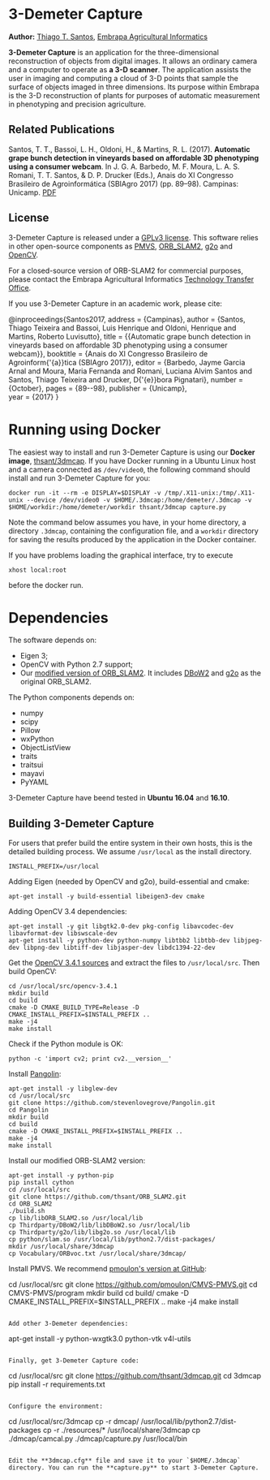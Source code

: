 # 3-Demeter Capture

**Author:** [Thiago T. Santos](https://www.embrapa.br/en/web/portal/team/-/empregado/351534/thiago-teixeira-santos), [Embrapa Agricultural Informatics](https://www.embrapa.br/en/informatica-agropecuaria)

**3-Demeter Capture** is an application for the three-dimensional
reconstruction of objects from digital images. It allows an ordinary
camera and a computer to operate as **a 3-D scanner**. The application
assists the user in imaging and computing a cloud of 3-D points that
sample the surface of objects imaged in three dimensions. Its purpose
within Embrapa is the 3-D reconstruction of plants for purposes of
automatic measurement in phenotyping and precision agriculture. 

## Related Publications

Santos, T. T., Bassoi, L. H., Oldoni, H., & Martins,
R. L. (2017). **Automatic grape bunch detection in vineyards based on affordable 3D phenotyping using a consumer webcam**. In
J. G. A. Barbedo, M. F. Moura, L. A. S. Romani, T. T. Santos, &
D. P. Drucker (Eds.), Anais do XI Congresso Brasileiro de
Agroinformática (SBIAgro 2017) (pp. 89–98). Campinas:
Unicamp. [PDF](http://ainfo.cnptia.embrapa.br/digital/bitstream/item/169609/1/Automatic-grape-SBIAgro.pdf)


## License

3-Demeter Capture is released under a [GPLv3 license](https://github.com/thsant/3dmcap/blob/master/LICENSE). This software relies in
other open-source components as [PMVS](https://www.di.ens.fr/pmvs/), [ORB_SLAM2](https://github.com/raulmur/ORB_SLAM2), [g2o](https://github.com/RainerKuemmerle/g2o) and  [OpenCV](https://opencv.org/).

For a closed-source version of ORB-SLAM2 for commercial purposes, please contact the Embrapa Agricultural Informatics
[Technology Transfer Office](https://www.embrapa.br/en/informatica-agropecuaria/transferencia-de-tecnologia).

If you use 3-Demeter Capture in an academic work, please cite:

@inproceedings{Santos2017,
	address = {Campinas},
	author = {Santos, Thiago Teixeira and Bassoi, Luis Henrique and Oldoni, Henrique and Martins, Roberto Luvisutto},
	title = {{Automatic grape bunch detection in vineyards based on affordable 3D phenotyping using a consumer webcam}},
	booktitle = {Anais do XI Congresso Brasileiro de Agroinform{\'{a}}tica (SBIAgro 2017)},
	editor = {Barbedo, Jayme Garcia Arnal and Moura, Maria Fernanda and Romani, Luciana Alvim Santos and Santos, Thiago Teixeira and Drucker, D{\'{e}}bora Pignatari},
	number = {October},
	pages = {89--98},
	publisher = {Unicamp},	
	year = {2017}
}

# Running using Docker

The easiest way to install and run 3-Demeter Capture is using our **Docker image**, [thsant/3dmcap](https://cloud.docker.com/swarm/thsant/repository/docker/thsant/3dmcap/general). If you
have Docker running in a Ubuntu Linux host and a camera connected as `/dev/video0`,  the following command should install and run 3-Demeter Capture for you:

```
docker run -it --rm -e DISPLAY=$DISPLAY -v /tmp/.X11-unix:/tmp/.X11-unix --device /dev/video0 -v $HOME/.3dmcap:/home/demeter/.3dmcap -v $HOME/workdir:/home/demeter/workdir thsant/3dmcap capture.py
```

Note the command below assumes you have, in your home directory, a directory `.3dmcap`, containing the configuration file, and a `workdir` directory for saving the results produced by
the application in the Docker container.

If you have problems loading the graphical interface, try to execute

```
xhost local:root
```

before the docker run.


# Dependencies

The software depends on:

* Eigen 3;
* OpenCV with Python 2.7 support;
* Our [modified version of ORB_SLAM2](https://github.com/thsant/ORB_SLAM2). It includes [DBoW2](https://github.com/dorian3d/DBoW2) and [g2o](https://github.com/RainerKuemmerle/g2o)
as the original ORB_SLAM2.

The Python components depends on:

* numpy
* scipy
* Pillow
* wxPython
* ObjectListView 
* traits
* traitsui
* mayavi
* PyYAML

3-Demeter Capture have beend tested in **Ubuntu 16.04** and **16.10**.

## Building 3-Demeter Capture

For users that prefer build the entire system in their own hosts, this is the detailed building process. We
assume `/usr/local` as the install directory.

```
INSTALL_PREFIX=/usr/local
```

Adding Eigen (needed by OpenCV and g2o), build-essential and cmake:

```
apt-get install -y build-essential libeigen3-dev cmake
```

Adding OpenCV 3.4 dependencies:

```
apt-get install -y git libgtk2.0-dev pkg-config libavcodec-dev libavformat-dev libswscale-dev 
apt-get install -y python-dev python-numpy libtbb2 libtbb-dev libjpeg-dev libpng-dev libtiff-dev libjasper-dev libdc1394-22-dev
```

Get the [OpenCV 3.4.1 sources](https://opencv.org/releases.html) and extract the files to `/usr/local/src`. Then build OpenCV:

```
cd /usr/local/src/opencv-3.4.1 
mkdir build 
cd build 
cmake -D CMAKE_BUILD_TYPE=Release -D CMAKE_INSTALL_PREFIX=$INSTALL_PREFIX .. 
make -j4 
make install 
```

Check if the Python module is OK:

```
python -c 'import cv2; print cv2.__version__'
```

Install [Pangolin](https://github.com/stevenlovegrove/Pangolin.git):

```
apt-get install -y libglew-dev 
cd /usr/local/src 
git clone https://github.com/stevenlovegrove/Pangolin.git 
cd Pangolin 
mkdir build 
cd build 
cmake -D CMAKE_INSTALL_PREFIX=$INSTALL_PREFIX .. 
make -j4 
make install 
```

Install our modified ORB-SLAM2 version:

```
apt-get install -y python-pip 
pip install cython 
cd /usr/local/src 
git clone https://github.com/thsant/ORB_SLAM2.git 
cd ORB_SLAM2 
./build.sh 
cp lib/libORB_SLAM2.so /usr/local/lib 
cp Thirdparty/DBoW2/lib/libDBoW2.so /usr/local/lib 
cp Thirdparty/g2o/lib/libg2o.so /usr/local/lib 
cp python/slam.so /usr/local/lib/python2.7/dist-packages/ 
mkdir /usr/local/share/3dmcap 
cp Vocabulary/ORBvoc.txt /usr/local/share/3dmcap/ 
```

Install PMVS. We recommend [pmoulon's version at GitHub](https://github.com/pmoulon/CMVS-PMVS.git):

cd /usr/local/src 
git clone https://github.com/pmoulon/CMVS-PMVS.git 
cd CMVS-PMVS/program 
mkdir build 
cd build/ 
cmake -D CMAKE_INSTALL_PREFIX=$INSTALL_PREFIX .. 
make -j4 
make install 
```

Add other 3-Demeter dependencies:

```
apt-get install -y python-wxgtk3.0 python-vtk v4l-utils 
```

Finally, get 3-Demeter Capture code:

```
cd /usr/local/src 
git clone https://github.com/thsant/3dmcap.git 
cd 3dmcap 
pip install -r requirements.txt
```

Configure the environment:

```
cd /usr/local/src/3dmcap 
cp -r dmcap/ /usr/local/lib/python2.7/dist-packages 
cp -r ./resources/* /usr/local/share/3dmcap 
cp ./dmcap/camcal.py ./dmcap/capture.py /usr/local/bin  
```

Edit the **3dmcap.cfg** file and save it to your `$HOME/.3dmcap` directory. You can run the **capture.py** to start 3-Demeter Capture.  
